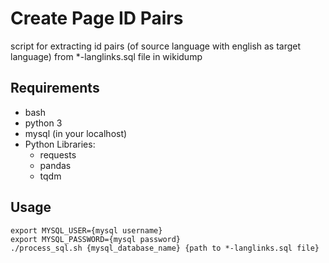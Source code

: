 # Create Page ID Pairs
script for extracting id pairs (of source language with english as target language) from *-langlinks.sql file in wikidump
## Requirements
* bash
* python 3
* mysql (in your localhost)
* Python Libraries:
	* requests
	* pandas
	* tqdm
## Usage
```
export MYSQL_USER={mysql username}
export MYSQL_PASSWORD={mysql password}
./process_sql.sh {mysql_database_name} {path to *-langlinks.sql file}
```
